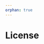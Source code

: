 ```yaml
---
orphan: true
---
```


# License

```{include} ../LICENSE

```
                                                                                          
